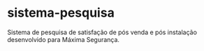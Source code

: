 # sistema-pesquisa
Sistema de pesquisa de satisfação de pós venda e pós instalação desenvolvido para Máxima Segurança.
